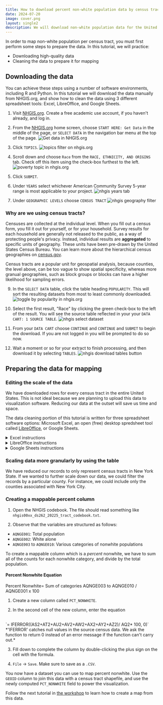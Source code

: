 ```yaml
---
title: How to download percent non-white population data by census tract for GIS
date: 2024-07-20
image: cover.png
layout: single2
description: We will download non-white population data for the United States and filter it to New York City for use with GIS mapping.
---
```


In order to  map non-white population per census tract, you must first perform some steps to prepare the data. In this tutorial, we will practice:
* Downloading high-quality data
* Cleaning the data to prepare it for mapping

## Downloading the data

You can achieve these steps using a number of software environments, including R and Python. In this tutorial we will download the data manually from NHGIS.org, and show how to clean the data using 3 different spreadsheet tools: Excel, LibreOffice, and Google Sheets.


1. Visit [NHGIS.org](https://www.nhgis.org). Create a free academic use account, if you haven't already, and log in.

2. From the [NHGIS.org](https://www.nhgis.org) home screen, choose `START HERE: Get Data` in the middle of the page, or `SELECT DATA` in the navigation bar menu at the top of the page.
![Get data in NHGIS.org](media/get-data.png)

3. Click `TOPICS`.
![topics filter on nhgis.org](media/topics.png)

4. Scroll down and choose `Race` from the `RACE, ETHNICITY, AND ORIGINS` tab. Check off this item using the check-box furthest to the left.
![poverty topic in nhgis.org](media/race.png)

5. Click `SUBMIT`.

7. Under `YEARS` select whichever American Community Survey 5-year range is most applicable to your project. 
![nhgis years tab](media/acs-years.png)

8. Under `GEOGRAPHIC LEVELS` choose `CENSUS TRACT`
![nhgis geography filter](media/geographic-levels.png)

<div class="alert-info">
  <h3>Why are we using census tracts?</h3>
  <p>Censuses are collected at the individual level. When you fill out a census form, you fill it out for yourself, or for your household. Survey results for each household are generally not released to the public, as a way of protecting people's privacy. Instead, individual results are <strong>aggregated</strong> to specific units of geography. These units have been pre-drawn by the United States Census Bureau. You can learn more about the hierarchical census geographies on <a href="https://www.census.gov/programs-surveys/geography/guidance/hierarchy.html">census.gov</a>.</p>
  <p>Census tracts are a popular unit for geospatial analysis, because counties, the level above, can be too vague to show spatial specificity, whereas more granual geographies, such as block groups or blocks can have a higher likelihood for sampling errors.</p>


</div>

9. In the `SELECT DATA` table, click the table heading `POPULARITY`. This will sort the resulting datasets from most to least commonly downloaded.
![toggle by popularity in nhgis.org](media/select-popularity.png)


10. Select the first result, "Race" by clicking the green check-box to the left of the result. You will see the source table reflected in your your `DATA CART: 1 SOURCE TABLE`.
![nhgis select dataset](media/select-race.png)

11. From your `DATA CART` choose `CONTINUE` and `CONTINUE` and `SUBMIT` to begin the download. If you are not logged in you will be prompted to do so now.

12. Wait a moment or so for your extract to finish processing, and then download it by selecting `TABLES`.
![nhgis download tables button](media/tables.png)

## Preparing the data for mapping

### Editing the scale of the data

We have downloaded rows for every census tract in the entire United States. This is not ideal because we are planning to upload this data to visualization software. Reducing our data at the outset will save us time and space.

The data cleaning portion of this tutorial is written for three spreadsheet software options: Microsoft Excel, an open (free) desktop spredsheet tool called [LibreOffice](https://www.libreoffice.org/download/download-libreoffice/), or Google Sheets.

<details>
<summary> Excel instructions </summary>


1. Open the `.CSV` in Microsoft Excel. If you are prompted to remove leading zeroes, choose `Don't Convert`.

2. Highlight the column titled `STATE`.
![highlighting a row in excel](media/state-excel.png)

3. From the menu ribbon choose `Sort and Filter`.

4. Choose `Filter`. Click the drop-down arrow at the top of the column titled `STATE`.
![dropdown arrow excel](media/arrow-excel.png)

5. Uncheck `Select All`.

6. Check off `New York` and close the filter window by clicking the small red x in the upper left-hand corner.

7. `CTRL + A` on a Windows, `Command + A` on a Mac, or from the menu `Edit` → `Select All` to highlight all the records. 

8. Copy the records. `CTRL + C`; `Command + C`; `Edit`→ `Copy`.

9. Open a new sheet `File` → `New`.

10. Paste the records into the new sheet. Save this sheet with your other datasets as `new-york-percent-nonwhite.csv`

<div class="alert-danger">
  <h4>Do not use .XLSX</h4>
  <p></p>Make sure to always save your spreadsheet data for mapping in .CSV format. .CSV is an open-data format, and has a higher likelihood of being interoperable with most GIS software.</p>
</div>

</details>


<details>
<summary>LibreOffice instructions</summary>


1. Open the dataset in LibreOffice.

2. Click the `AutoFilter` button in the menu ribbon.
![autofilter in libreoffice](media/autofilter.png)

3. This will add drop-down arrows to the tops of the column headers. Choose the drop-down arrow next to the column titled `STATE`.

4. Uncheck `All`. Scroll down and check off `New York`.

5. `CTRL + A` on a Windows, `Command + A` on a Mac, or from the menu `Edit` then `Select All` to highlight all the records. 

6. Copy the records. `CTRL + C`; `Command + C`; `Edit`, `Copy`.

7. Open a new sheet `File` → `New` → `Spreadsheet`.

8. Paste the records into the new sheet. Save this sheet with your other datasets as `new-york-percent-nonwhite.csv`


</details>


<details>
<summary>Google Sheets instructions</summary>

1. Type `sheets.new` into a browser to open a new Google sheet.

2. Choose `File`→ `Open`→ `Upload`→ `Browse` to bring in the census data `.csv`.

3. For the `STATE` column, click or hover over the column header until a drop-down arrow appears.
![google sheets columns](media/column.png)

4. Click the drop-down arrow to open a column menu.

5. Choose `Create a Filter`.

6. Now, next to the header name for the column, there will be a button with three horizontal lines. 
![field filter button in google sheets](media/field-filter-gs.png)

7. Click the button next to the header name with the horizontal lines to open a filtering wizard.

8. Under `Filter by Values`, next to `Select All`, click the text that says `Clear`.

9. Scroll down to where it says `New York` and click `New York`. Select `OK`.


</details>

<div class="alert-info">
  <h3>Scaling data more granularly by using the table</h3>
  <p>We have reduced our records to only represent census tracts in New York State. If we wanted to further scale down our data, we could filter the records by a particular county. For instance, we could include only the counties associated with New York City.</p>
</div>


### Creating a mappable percent column

1. Open the NHGIS codebook. The file should read something like `nhgis00xx_ds262_20225_tract_codebook.txt`.

2. Observe that the variables are structured as follows:

- `AQNGE001`: Total population
- `AQNGE002`: White alone
- `AQNGE003` to `AQNGE010`: Various categories of nonwhite populations

To create a mappable column which is a *percent* nonwhite, we have to sum all of the counts for each nonwhite category, and divide by the total population.

<div class="alert-success">
<h4>Percent Nonwhite Equation</h4>
Percent Nonwhite= Sum of categories AQNGE003 to AQNGE010 / AQNGE001 x 100
</div>


1. Create a new column called `PCT_NONWHITE`.

2. In the second cell of the new column, enter the equation 
<br>
`= IFERROR((AS2+AT2+AU2+AV2+AW2+AX2+AY2+AZ2)/ AQ2* 100, 0)`
<br>
*'IFERROR' catches null values in the source census data. We ask the function to return 0 instead of an error message if the function can't carry out.*

3. Fill down to complete the column by double-clicking the plus sign on the cell with the formula.

3. `File` → `Save`. Make sure to save as a `.CSV`.


You now have a dataset you can use to map percent nonwhite. Use the `GEOID` column to join this data with a census tract shapefile, and use the newly computed `PCT_NONWHITE` field to power the visualization.

Follow the next tutorial in [the workshop](https://mapping.share.library.harvard.edu/resources/workshops/workshop-4/) to learn how to create a map from this data.

